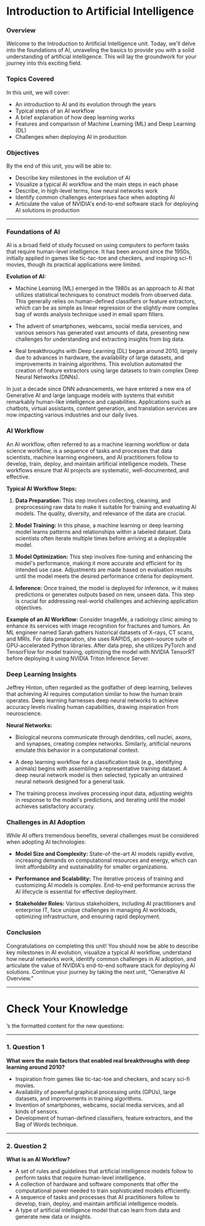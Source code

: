 # Introduction to Artificial Intelligence

### Overview
Welcome to the Introduction to Artificial Intelligence unit. Today, we'll delve into the foundations of AI, unraveling the basics to provide you with a solid understanding of artificial intelligence. This will lay the groundwork for your journey into this exciting field.

### Topics Covered
In this unit, we will cover:
- An introduction to AI and its evolution through the years
- Typical steps of an AI workflow
- A brief explanation of how deep learning works
- Features and comparison of Machine Learning (ML) and Deep Learning (DL)
- Challenges when deploying AI in production

### Objectives
By the end of this unit, you will be able to:
- Describe key milestones in the evolution of AI
- Visualize a typical AI workflow and the main steps in each phase
- Describe, in high-level terms, how neural networks work
- Identify common challenges enterprises face when adopting AI
- Articulate the value of NVIDIA's end-to-end software stack for deploying AI solutions in production

---

### Foundations of AI
AI is a broad field of study focused on using computers to perform tasks that require human-level intelligence. It has been around since the 1950s, initially applied in games like tic-tac-toe and checkers, and inspiring sci-fi movies, though its practical applications were limited.

**Evolution of AI:**
- Machine Learning (ML) emerged in the 1980s as an approach to AI that utilizes statistical techniques to construct models from observed data. This generally relies on human-defined classifiers or feature extractors, which can be as simple as linear regression or the slightly more complex bag of words analysis technique used in email spam filters.

- The advent of smartphones, webcams, social media services, and various sensors has generated vast amounts of data, presenting new challenges for understanding and extracting insights from big data.

- Real breakthroughs with Deep Learning (DL) began around 2010, largely due to advances in hardware, the availability of large datasets, and improvements in training algorithms. This evolution automated the creation of feature extractors using large datasets to train complex Deep Neural Networks (DNNs). 

In just a decade since DNN advancements, we have entered a new era of Generative AI and large language models with systems that exhibit remarkably human-like intelligence and capabilities. Applications such as chatbots, virtual assistants, content generation, and translation services are now impacting various industries and our daily lives.

### AI Workflow
An AI workflow, often referred to as a machine learning workflow or data science workflow, is a sequence of tasks and processes that data scientists, machine learning engineers, and AI practitioners follow to develop, train, deploy, and maintain artificial intelligence models. These workflows ensure that AI projects are systematic, well-documented, and effective.

**Typical AI Workflow Steps:**
1. **Data Preparation:** This step involves collecting, cleaning, and preprocessing raw data to make it suitable for training and evaluating AI models. The quality, diversity, and relevance of the data are crucial.
   
2. **Model Training:** In this phase, a machine learning or deep learning model learns patterns and relationships within a labeled dataset. Data scientists often iterate multiple times before arriving at a deployable model.

3. **Model Optimization:** This step involves fine-tuning and enhancing the model's performance, making it more accurate and efficient for its intended use case. Adjustments are made based on evaluation results until the model meets the desired performance criteria for deployment.

4. **Inference:** Once trained, the model is deployed for inference, w it makes predictions or generates outputs based on new, unseen data. This step is crucial for addressing real-world challenges and achieving application objectives.

**Example of an AI Workflow:**
Consider ImageMe, a radiology clinic aiming to enhance its services with image recognition for fractures and tumors. An ML engineer named Sarah gathers historical datasets of X-rays, CT scans, and MRIs. For data preparation, she uses RAPIDS, an open-source suite of GPU-accelerated Python libraries. After data prep, she utilizes PyTorch and TensorFlow for model training, optimizing the model with NVIDIA TensorRT before deploying it using NVIDIA Triton Inference Server.

### Deep Learning Insights
Jeffrey Hinton, often regarded as the godfather of deep learning, believes that achieving AI requires computation similar to how the human brain operates. Deep learning harnesses deep neural networks to achieve accuracy levels rivaling human capabilities, drawing inspiration from neuroscience.

**Neural Networks:**
- Biological neurons communicate through dendrites, cell nuclei, axons, and synapses, creating complex networks. Similarly, artificial neurons emulate this behavior in a computational context.
  
- A deep learning workflow for a classification task (e.g., identifying animals) begins with assembling a representative training dataset. A deep neural network model is then selected, typically an untrained neural network designed for a general task.

- The training process involves processing input data, adjusting weights in response to the model's predictions, and iterating until the model achieves satisfactory accuracy.

### Challenges in AI Adoption
While AI offers tremendous benefits, several challenges must be considered when adopting AI technologies:
- **Model Size and Complexity:** State-of-the-art AI models rapidly evolve, increasing demands on computational resources and energy, which can limit affordability and sustainability for smaller organizations.

- **Performance and Scalability:** The iterative process of training and customizing AI models is complex. End-to-end performance across the AI lifecycle is essential for effective deployment.

- **Stakeholder Roles:** Various stakeholders, including AI practitioners and enterprise IT, face unique challenges in managing AI workloads, optimizing infrastructure, and ensuring rapid deployment.

### Conclusion
Congratulations on completing this unit! You should now be able to describe key milestones in AI evolution, visualize a typical AI workflow, understand how neural networks work, identify common challenges in AI adoption, and articulate the value of NVIDIA's end-to-end software stack for deploying AI solutions. Continue your journey by taking the next unit, "Generative AI Overview."

---

# Check Your Knowledge

’s the formatted content for the new questions:

---

### 1. Question 1

**What were the main factors that enabled real breakthroughs with deep learning around 2010?**

- Inspiration from games like tic-tac-toe and checkers, and scary sci-fi movies.
- Availability of powerful graphical processing units (GPUs), large datasets, and improvements in training algorithms.
- Invention of smartphones, webcams, social media services, and all kinds of sensors.
- Development of human-defined classifiers, feature extractors, and the Bag of Words technique.




---

### 2. Question 2

**What is an AI Workflow?**

- A set of rules and guidelines that artificial intelligence models follow to perform tasks that require human-level intelligence.
- A collection of hardware and software components that offer the computational power needed to train sophisticated models efficiently.
- A sequence of tasks and processes that AI practitioners follow to develop, train, deploy, and maintain artificial intelligence models.
- A type of artificial intelligence model that can learn from data and generate new data or insights.
